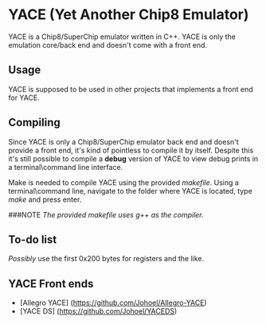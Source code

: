 YACE (Yet Another Chip8 Emulator)
=================================
YACE is a Chip8/SuperChip emulator written in C++. YACE is only the emulation core/back end and doesn't come with a front end.

Usage
-----
YACE is supposed to be used in other projects that implements a front end for YACE.

Compiling
---------
Since YACE is only a Chip8/SuperChip emulator back end and doesn't provide a front end, it's kind of pointless to compile it by itself. Despite this it's still possible to compile a **debug** version of YACE to view debug prints in a terminal\command line interface.

Make is needed to compile YACE using the provided *makefile*. Using a terminal\command line, navigate to the folder where YACE is located, type *make* and press enter.

###NOTE
*The provided makefile uses g++ as the compiler.*

To-do list
----------
*Possibly* use the first 0x200 bytes for registers and the like.

YACE Front ends
---------
+ [Allegro YACE] (https://github.com/Johoel/Allegro-YACE)
+ [YACE DS] (https://github.com/Johoel/YACEDS)
